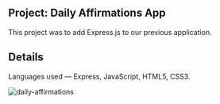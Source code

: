 ## Project: Daily Affirmations App

This project was to add Express.js to our previous application. 

## Details

Languages used — Express, JavaScript, HTML5, CSS3.

![daily-affirmations](https://user-images.githubusercontent.com/88905557/138363358-95f41012-a812-44d9-9510-f0acc1876413.png)



